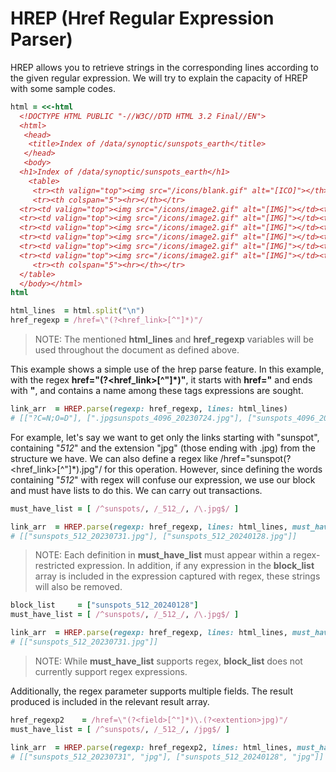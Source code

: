 # HREP (Href Regular Expression Parser)

HREP allows you to retrieve strings in the corresponding lines according to the given regular expression. We will try to explain the capacity of HREP with some sample codes.

~~~ruby
html = <<-html
  <!DOCTYPE HTML PUBLIC "-//W3C//DTD HTML 3.2 Final//EN">
  <html>
   <head>
    <title>Index of /data/synoptic/sunspots_earth</title>
   </head>
   <body>
  <h1>Index of /data/synoptic/sunspots_earth</h1>
    <table>
     <tr><th valign="top"><img src="/icons/blank.gif" alt="[ICO]"></th><th><a href="?C=N;O=D">Name</a></th><th><a href="?C=M;O=A">Last modified</a></th><th><a href="?C=S;O=A">Size</a></th><th><a href="?C=D;O=A">Description</a></th></tr>
     <tr><th colspan="5"><hr></th></tr>
  <tr><td valign="top"><img src="/icons/image2.gif" alt="[IMG]"></td><td><a href=".jpgsunspots_4096_20230724.jpg">sunspots_512_20230724.jpg</a></td><td align="right">2023-07-24 19:54  </td><td align="right"> 34K</td><td>&nbsp;</td></tr>
  <tr><td valign="top"><img src="/icons/image2.gif" alt="[IMG]"></td><td><a href="sunspots_4096_20230725.jpg">sunspots_512_20230725.jpg</a></td><td align="right">2023-07-25 19:54  </td><td align="right"> 35K</td><td>&nbsp;</td></tr>
  <tr><td valign="top"><img src="/icons/image2.gif" alt="[IMG]"></td><td><a href="sunspots_1024_20230729.jpg">sunspots_512_20230729.jpg</a></td><td align="right">2023-07-29 19:54  </td><td align="right"> 35K</td><td>&nbsp;</td></tr>
  <tr><td valign="top"><img src="/icons/image2.gif" alt="[IMG]"></td><td><a href="sunspots_1024_20230730.jpg">sunspots_512_20230730.jpg</a></td><td align="right">2023-07-30 19:54  </td><td align="right"> 35K</td><td>&nbsp;</td></tr>
  <tr><td valign="top"><img src="/icons/image2.gif" alt="[IMG]"></td><td><a href="sunspots_512_20230731.jpg">sunspots_512_20230731.jpg</a></td><td align="right">2023-07-31 19:54  </td><td align="right"> 34K</td><td>&nbsp;</td></tr>
  <tr><td valign="top"><img src="/icons/image2.gif" alt="[IMG]"></td><td><a href="sunspots_512_20240128.jpg">sunspots_512_20240128.jpg</a></td><td align="right">2024-01-28 15:54  </td><td align="right"> 35K</td><td>&nbsp;</td></tr>
     <tr><th colspan="5"><hr></th></tr>
  </table>
  </body></html>
html

html_lines  = html.split("\n")
href_regexp = /href=\"(?<href_link>[^"]*)"/
~~~

> NOTE: The mentioned **html_lines** and **href_regexp** variables will be used throughout the document as defined above.


This example shows a simple use of the hrep parse feature. In this example, with the regex **href=\"(?<href_link>[^"]*)"**, it starts with **href="** and ends with **"**, and contains a name among these tags expressions are sought.

~~~ruby
link_arr  = HREP.parse(regexp: href_regexp, lines: html_lines)
# [["?C=N;O=D"], [".jpgsunspots_4096_20230724.jpg"], ["sunspots_4096_20230725.jpg"], ["sunspots_1024_20230729.jpg"], ["sunspots_1024_20230730.jpg"], ["sunspots_512_20230731.jpg"], ["sunspots_512_20240128.jpg"]]
~~~


For example, let's say we want to get only the links starting with "sunspot", containing "_512_" and the extension "jpg" (those ending with .jpg) from the structure we have. We can also define a regex like /href=\"sunspot(?<href_link>[^"]*)\.jpg"/ for this operation. However, since defining the words containing "_512_" with regex will confuse our expression, we use our block and must have lists to do this. We can carry out transactions.

~~~ruby
must_have_list = [ /^sunspots/, /_512_/, /\.jpg$/ ]

link_arr  = HREP.parse(regexp: href_regexp, lines: html_lines, must_have_list: must_have_list)
# [["sunspots_512_20230731.jpg"], ["sunspots_512_20240128.jpg"]]
~~~

> NOTE: Each definition in **must_have_list** must appear within a regex-restricted expression. In addition, if any expression in the **block_list** array is included in the expression captured with regex, these strings will also be removed.

~~~ruby
block_list     = ["sunspots_512_20240128"]
must_have_list = [ /^sunspots/, /_512_/, /\.jpg$/ ]

link_arr  = HREP.parse(regexp: href_regexp, lines: html_lines, must_have_list: must_have_list, block_list: block_list)
# [["sunspots_512_20230731.jpg"]]
~~~

> NOTE: While **must_have_list** supports regex, **block_list** does not currently support regex expressions.

Additionally, the regex parameter supports multiple fields. The result produced is included in the relevant result array.

~~~ruby
href_regexp2    = /href=\"(?<field>[^"]*)\.(?<extention>jpg)"/
must_have_list = [ /^sunspots/, /_512_/, /jpg$/ ]

link_arr  = HREP.parse(regexp: href_regexp2, lines: html_lines, must_have_list: must_have_list)
# [["sunspots_512_20230731", "jpg"], ["sunspots_512_20240128", "jpg"]]
~~~

